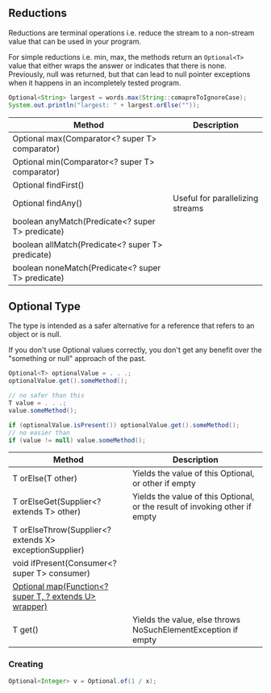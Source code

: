 ## Reductions

Reductions are terminal operations i.e. reduce the stream to a non-stream value that can be used in your program.

For simple reductions i.e. min, max, the methods return an `Optional<T>` value that either wraps the answer or indicates that there is none. Previously, null was returned, but that can lead to null pointer exceptions when it happens in an incompletely tested program.

```java
Optional<String> largest = words.max(String::comapreToIgnoreCase);
System.out.println("largest: " + largest.orElse(""));
```

| Method                                            | Description                      |
| ------------------------------------------------- | -------------------------------- |
| Optional<T> max(Comparator<? super T> comparator) |                                  |
| Optional<T> min(Comparator<? super T> comparator) |                                  |
| Optional<T> findFirst()                           |                                  |
| Optional<T> findAny()                             | Useful for parallelizing streams |
| boolean anyMatch(Predicate<? super T> predicate)  |                                  |
| boolean allMatch(Predicate<? super T> predicate)  |                                  |
| boolean noneMatch(Predicate<? super T> predicate) |                                  |

## Optional Type

The type is intended as a safer alternative for a reference that refers to an object or is null.

If you don't use Optional values correctly, you don't get any benefit over the "something or null" approach of the past.

```java
Optional<T> optionalValue = . . .;
optionalValue.get().someMethod();

// no safer than this
T value = . . .;
value.someMethod();
```

```java
if (optionalValue.isPresent()) optionalValue.get().someMethod();
// no easier than
if (value != null) value.someMethod();
```

| Method                                                                       | Description                                                                 |
| ---------------------------------------------------------------------------- | --------------------------------------------------------------------------- |
| T orElse(T other)                                                            | Yields the value of this Optional, or other if empty                        |
| T orElseGet(Supplier<? extends T> other)                                     | Yields the value of this Optional, or the result of invoking other if empty |
| <X extends Throwable> T orElseThrow(Supplier<? extends X> exceptionSupplier) |                                                                             |
| void ifPresent(Consumer<? super T> consumer)                                 |                                                                             |
| <U> Optional<U> map(Function<? super T, ? extends U> wrapper)                |                                                                             |
| T get()                                                                      | Yields the value, else throws NoSuchElementException if empty               |

### Creating

```java
Optional<Integer> v = Optional.of(1 / x);
```
